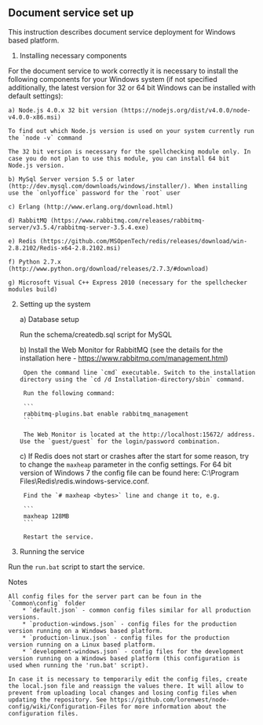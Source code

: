 ## Document service set up

This instruction describes document service deployment for Windows based platform.

1. Installing necessary components

For the document service to work correctly it is necessary to install the following components for your Windows system (if not specified additionally, the latest version for 32 or 64 bit Windows can be installed with default settings):

    a) Node.js 4.0.x 32 bit version (https://nodejs.org/dist/v4.0.0/node-v4.0.0-x86.msi) 

    To find out which Node.js version is used on your system currently run the `node -v` command

    The 32 bit version is necessary for the spellchecking module only. In case you do not plan to use this module, you can install 64 bit Node.js version.

    b) MySql Server version 5.5 or later (http://dev.mysql.com/downloads/windows/installer/). When installing use the `onlyoffice` password for the `root` user

    c) Erlang (http://www.erlang.org/download.html)

    d) RabbitMQ (https://www.rabbitmq.com/releases/rabbitmq-server/v3.5.4/rabbitmq-server-3.5.4.exe)

    e) Redis (https://github.com/MSOpenTech/redis/releases/download/win-2.8.2102/Redis-x64-2.8.2102.msi)

    f) Python 2.7.x (http://www.python.org/download/releases/2.7.3/#download)

    g) Microsoft Visual C++ Express 2010 (necessary for the spellchecker modules build)

2. Setting up the system

    a) Database setup

    Run the schema/createdb.sql script for MySQL

    b) Install the Web Monitor for RabbitMQ (see the details for the installation here - https://www.rabbitmq.com/management.html)

        Open the command line `cmd` executable. Switch to the installation directory using the `cd /d Installation-directory/sbin` command.

        Run the following command: 

        ```
        rabbitmq-plugins.bat enable rabbitmq_management
        ```

        The Web Monitor is located at the http://localhost:15672/ address. Use the `guest/guest` for the login/password combination.

    c) If Redis does not start or crashes after the start for some reason, try to change the `maxheap` parameter in the config settings. For 64 bit version of Windows 7 the config file can be found here: C:\Program Files\Redis\redis.windows-service.conf. 

        Find the `# maxheap <bytes>` line and change it to, e.g. 

        ```
        maxheap 128MB
        ```

        Restart the service.

3. Running the service

Run the `run.bat` script to start the service.

Notes

    All config files for the server part can be foun in the `Common\config` folder
        * `default.json` - common config files similar for all production versions.
        * `production-windows.json` - config files for the production version running on a Windows based platform.
        * `production-linux.json` - config files for the production version running on a Linux based platform.
        * `development-windows.json` - config files for the development version running on a Windows based platform (this configuration is used when running the 'run.bat' script).

    In case it is necessary to temporarily edit the config files, create the local.json file and reassign the values there. It will allow to prevent from uploading local changes and losing config files when updating the repository. See https://github.com/lorenwest/node-config/wiki/Configuration-Files for more information about the configuration files.


